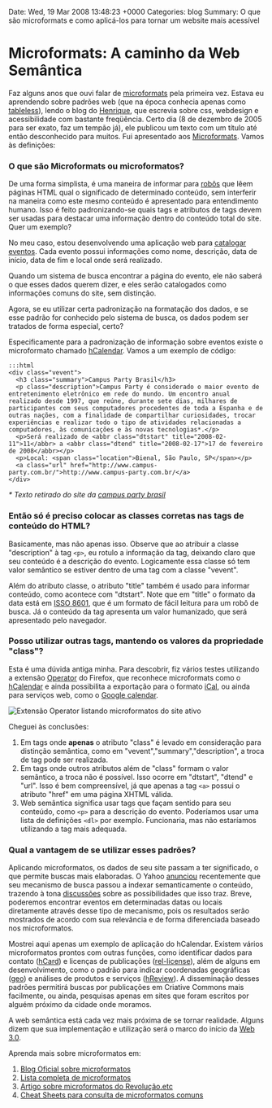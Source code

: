Date: Wed, 19 Mar 2008 13:48:23 +0000
Categories: blog
Summary: O que são microformats e como aplicá-los para tornar um website mais acessível

# Microformats: A caminho da Web Semântica


Faz alguns anos que ouvi falar de [microformats][1] pela primeira vez. Estava eu aprendendo sobre padrões web (que na época conhecia apenas como [tableless][2]), lendo o blog do [Henrique][3], que escrevia sobre css, webdesign e acessibilidade com bastante freqüência. Certo dia (8 de dezembro de 2005 para ser exato, faz um tempão já), ele publicou um texto com um título até então desconhecido para muitos. Fui apresentado aos [Microformats][4]. Vamos às definições:

### O que são Microformats ou microformatos?

De uma forma simplista, é uma maneira de informar para [robôs][5] que lêem páginas HTML qual o significado de determinado conteúdo, sem interferir na maneira como este mesmo conteúdo é apresentado para entendimento humano. Isso é feito padronizando-se quais tags e atributos de tags devem ser usadas para destacar uma informação dentro do conteúdo total do site. Quer um exemplo? 

No meu caso, estou desenvolvendo uma aplicação web para [catalogar eventos][22]. Cada evento possui informações como nome, descrição, data de início, data de fim e local onde será realizado. 

Quando um sistema de busca encontrar a página do evento, ele não saberá o que esses dados querem dizer, e eles serão catalogados como informações comuns do site, sem distinção.

Agora, se eu utilizar certa padronização na formatação dos dados, e se esse padrão for conhecido pelo sistema de busca, os dados podem ser tratados de forma especial, certo?

Especificamente para a padronização de informação sobre eventos existe o microformato chamado [hCalendar][6]. Vamos a um exemplo de código:

    :::html
    <div class="vevent">
      <h3 class="summary">Campus Party Brasil</h3>
      <p class="description">Campus Party é considerado o maior evento de entretenimento eletrônico em rede do mundo. Um encontro anual realizado desde 1997, que reúne, durante sete dias, milhares de participantes com seus computadores procedentes de toda a Espanha e de outras nações, com a finalidade de compartilhar curiosidades, trocar experiências e realizar todo o tipo de atividades relacionadas a computadores, às comunicações e às novas tecnologias*.</p>
      <p>Será realizado de <abbr class="dtstart" title="2008-02-11">11</abbr> a <abbr class="dtend" title="2008-02-17">17 de fevereiro de 2008</abbr></p>
      <p>Local: <span class="location">Bienal, São Paulo, SP</span></p>
      <a class="url" href="http://www.campus-party.com.br/">http://www.campus-party.com.br/</a>
    </div>


_* Texto retirado do site da [campus party brasil][8]_

### Então só é preciso colocar as classes corretas nas tags de conteúdo do HTML?

Basicamente, mas não apenas isso. Observe que ao atribuir a classe "description" à tag `<p>`, eu rotulo a informação da tag, deixando claro que seu conteúdo é a descrição do evento. Logicamente essa classe só tem valor semântico se estiver dentro de uma tag com a classe "vevent".

Além do atributo classe, o atributo "title" também é usado para informar conteúdo, como acontece com "dtstart". Note que em "title" o formato da data está em [ISSO 8601][9], que é um formato de fácil leitura para um robô de busca. Já o conteúdo da tag apresenta um valor humanizado, que será apresentado pelo navegador.

### Posso utilizar outras tags, mantendo os valores da propriedade "class"?

Esta é uma dúvida antiga minha. Para descobrir, fiz vários testes utilizando a extensão [Operator][10] do Firefox, que reconhece microformats como o [hCalendar][6] e ainda possibilita a exportação para o formato [iCal][11], ou ainda para serviços web, como o [Google calendar][12].

![Extensão Operator listando microformatos do site ativo][23]

Cheguei às conclusões:

1. Em tags onde **apenas** o atributo "class" é levado em consideração para distinção semântica, como em "vevent","summary","description", a troca de tag pode ser realizada.
2. Em tags onde outros atributos além de "class" formam o valor semântico, a troca não é possível. Isso ocorre em "dtstart", "dtend" e "url". Isso é bem compreensível, já que apenas a tag `<a>` possui o atributo "href" em uma página XHTML válida.
3. Web semântica significa usar tags que façam sentido para seu conteúdo, como `<p>` para a descrição do evento. Poderíamos usar uma lista de definições `<dl>` por exemplo. Funcionaria, mas não estaríamos utilizando a tag mais adequada.


### Qual a vantagem de se utilizar esses padrões?

Aplicando microformatos, os dados de seu site passam a ter significado, o que permite buscas mais elaboradas. O Yahoo [anunciou][13] recentemente que seu mecanismo de busca passou a indexar semanticamente o conteúdo, trazendo à tona [discussões][14] sobre as possibilidades que isso traz. Breve, poderemos encontrar eventos em determinadas datas ou locais diretamente através desse tipo de mecanismo, pois os resultados serão mostrados de acordo com sua relevância e de forma diferenciada baseado nos microformatos.

Mostrei aqui apenas um exemplo de aplicação do hCalendar. Existem vários microformatos prontos com outras funções, como identificar dados para contato ([hCard][15]) e licenças de publicações ([rel-license][16]), além de alguns em desenvolvimento, como o padrão para indicar coordenadas geográficas ([geo][17]) e análises de produtos e serviços ([hReview][18]). A disseminação desses padrões permitirá buscas por publicações em Criative Commons mais facilmente, ou ainda, pesquisas apenas em sites que foram escritos por alguém próximo da cidade onde moramos. 

A web semântica está cada vez mais próxima de se tornar realidade. Alguns dizem que sua implementação e utilização será o marco do início da [Web 3.0][19]. 

Aprenda mais sobre microformatos em:

1. [Blog Oficial sobre microformatos][1]
2. [Lista completa de microformatos][20]
3. [Artigo sobre microformatos do Revolução.etc][4]
4. [Cheat Sheets para consulta de microformatos comuns][21]



[1]: http://microformats.org/
[2]: http://www.tableless.com.br/
[3]: http://revolucao.etc.br/
[4]: http://revolucao.etc.br/archives/microformats/
[5]: http://en.wikipedia.org/wiki/Web_crawler
[6]: http://microformats.org/wiki/hcalendar
[7]: http://www.campus-party.com.br/
[8]: http://www.campus-party.com.br/index.php3?SEC=114&action=HOME&SELECCIONADO=1&checksum=9f2ebe0e4c752c8ae099edd6b4e63b45
[9]: http://microformats.org/wiki/iso-8601
[10]: https://addons.mozilla.org/firefox/addon/4106
[11]: en.wikipedia.org/wiki/ICal
[12]: http://www.google.com/calendar
[13]: http://www.ysearchblog.com/archives/000527.html
[14]: http://www.readwriteweb.com/archives/yahoo_supports_semantic_web.php
[15]: http://microformats.org/wiki/hcard
[16]: http://microformats.org/wiki/rel-license
[17]: http://microformats.org/wiki/geo
[18]: http://microformats.org/wiki/hreview
[19]: http://en.wikipedia.org/wiki/Web_3
[20]: http://microformats.org/wiki/Main_Page-pt-br
[21]: http://www.ilovejackdaniels.com/cheat-sheets/microformats-cheat-sheet/
[22]: http://www.sismiko.com
[23]: http://flavio.files.wordpress.com/2008/03/operator_microformats.jpg
